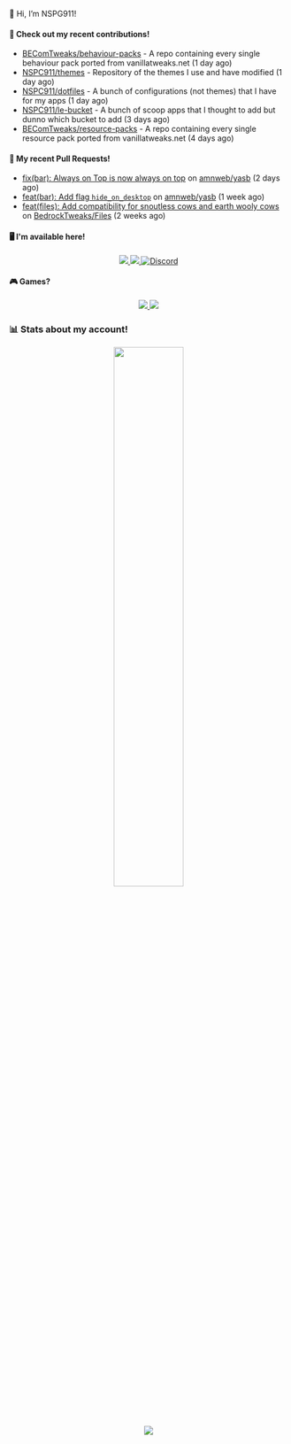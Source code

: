 👋 Hi, I’m NSPG911!

#### 👷 Check out my recent contributions!

- [BEComTweaks/behaviour-packs](https://github.com/BEComTweaks/behaviour-packs) - A repo containing every single behaviour pack ported from vanillatweaks.net (1 day ago)
- [NSPC911/themes](https://github.com/NSPC911/themes) - Repository of the themes I use and have modified (1 day ago)
- [NSPC911/dotfiles](https://github.com/NSPC911/dotfiles) - A bunch of configurations (not themes) that I have for my apps (1 day ago)
- [NSPC911/le-bucket](https://github.com/NSPC911/le-bucket) - A bunch of scoop apps that I thought to add but dunno which bucket to add (3 days ago)
- [BEComTweaks/resource-packs](https://github.com/BEComTweaks/resource-packs) - A repo containing every single resource pack ported from vanillatweaks.net (4 days ago)

#### 🔨 My recent Pull Requests!

- [fix(bar): Always on Top is now always on top](https://github.com/amnweb/yasb/pull/259) on [amnweb/yasb](https://github.com/amnweb/yasb) (2 days ago)
- [feat(bar): Add flag `hide_on_desktop`](https://github.com/amnweb/yasb/pull/232) on [amnweb/yasb](https://github.com/amnweb/yasb) (1 week ago)
- [feat(files): Add compatibility for snoutless cows and earth wooly cows](https://github.com/BedrockTweaks/Files/pull/575) on [BedrockTweaks/Files](https://github.com/BedrockTweaks/Files) (2 weeks ago)

#### 🖥 I'm available here!

<div align="center">
  <a href="https://youtube.com/@nspg911" alt="YouTube" title="YouTube">
    <img src="https://img.shields.io/badge/YouTube-red?style=for-the-badge&logo=youtube&logoColor=black">
  </a>
  <a href="https://reddit.com/u/NotSoProGamerR" alt="Reddit" title="Reddit">
    <img src="https://img.shields.io/badge/Reddit-red?style=for-the-badge&logo=reddit&logoColor=black">
  </a>
  <a href="https://becomtweaks.github.io/discord" alt="Discord" title="Modbay">
    <img alt="Discord" src="https://img.shields.io/badge/Discord-3400ff?style=for-the-badge&logo=discord&logoColor=black">
  </a>
</div>

#### 🎮 Games?

<div align="center">
  <a href="https://www.hoyolab.com/accountCenter/postList?id=359897412" alt="Hoyolab" title="Hoyolab">
     <img src="https://img.shields.io/badge/Hoyolab-purple?style=for-the-badge">
  </a>
  <a href="https://link.brawlstars.com/invite/friend/en/?tag=CLQ8URPQ&token=xfxgxmse" alt="Brawl Stars" title="Brawl Starrs">
     <img src="https://img.shields.io/badge/Brawl_Stars-yellow?style=for-the-badge">
  </a>
</div>

### 📊 Stats about my account!
<p align="center">
  <img height="50%" width="auto" src="https://github-readme-stats.vercel.app/api?username=NSPC911&show_icons=true&count_private=true&theme=neon&hide_border=true&hide=contribs&bg_color=00000000">
  <br>
  <img src="https://github-readme-streak-stats.herokuapp.com?user=NSPC911&theme=neon&hide_border=true&background=00000000">
</p>
